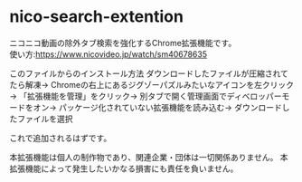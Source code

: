 # nico-search-extention
ニコニコ動画の除外タブ検索を強化するChrome拡張機能です。<br>
使い方:https://www.nicovideo.jp/watch/sm40678635

このファイルからのインストール方法
ダウンロードしたファイルが圧縮されてたら解凍→
Chromeの右上にあるジグゾーパズルみたいなアイコンを左クリック→
「拡張機能を管理」をクリック→
別タブで開く管理画面でディベロッパーモードをオン→
パッケージ化されていない拡張機能を読み込む→
ダウンロードしたファイルを選択

これで追加されるはずです。

本拡張機能は個人の制作物であり、関連企業・団体は一切関係ありません。
本拡張機能によって発生したいかなる損害にも責任を負いません。

